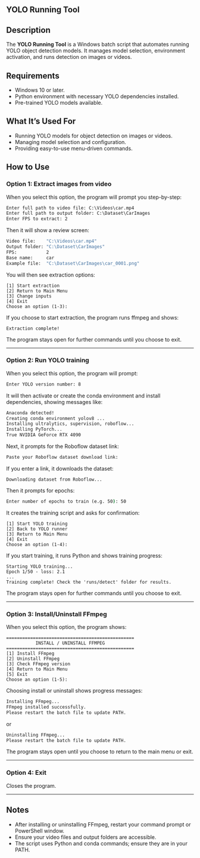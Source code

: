 ## YOLO Running Tool

## Description

The **YOLO Running Tool** is a Windows batch script that automates running YOLO object detection models. It manages model selection, environment activation, and runs detection on images or videos.

## Requirements

- Windows 10 or later.
- Python environment with necessary YOLO dependencies installed.
- Pre-trained YOLO models available.

## What It’s Used For

- Running YOLO models for object detection on images or videos.
- Managing model selection and configuration.
- Providing easy-to-use menu-driven commands.

## How to Use

### Option 1: Extract images from video

When you select this option, the program will prompt you step-by-step:

```bat
Enter full path to video file: C:\Videos\car.mp4
Enter full path to output folder: C:\Dataset\CarImages
Enter FPS to extract: 2
```

Then it will show a review screen:

```bat
Video file:    "C:\Videos\car.mp4"
Output folder: "C:\Dataset\CarImages"
FPS:           2
Base name:     car
Example file:  "C:\Dataset\CarImages\car_0001.png"
```

You will then see extraction options:

```
[1] Start extraction
[2] Return to Main Menu
[3] Change inputs
[4] Exit
Choose an option (1-3):
```

If you choose to start extraction, the program runs ffmpeg and shows:

```
Extraction complete!
```

The program stays open for further commands until you choose to exit.

---

### Option 2: Run YOLO training

When you select this option, the program will prompt:

```bat
Enter YOLO version number: 8
```

It will then activate or create the conda environment and install dependencies, showing messages like:

```bat
Anaconda detected!
Creating conda environment yolov8 ...
Installing ultralytics, supervision, roboflow...
Installing PyTorch...
True NVIDIA GeForce RTX 4090
```

Next, it prompts for the Roboflow dataset link:

```bat
Paste your Roboflow dataset download link:
```

If you enter a link, it downloads the dataset:

```
Downloading dataset from Roboflow...
```

Then it prompts for epochs:

```bat
Enter number of epochs to train (e.g. 50): 50
```

It creates the training script and asks for confirmation:

```
[1] Start YOLO training
[2] Back to YOLO runner
[3] Return to Main Menu
[4] Exit
Choose an option (1-4):
```

If you start training, it runs Python and shows training progress:

```
Starting YOLO training...
Epoch 1/50 - loss: 2.1
...
Training complete! Check the 'runs/detect' folder for results.
```

The program stays open for further commands until you choose to exit.

---

### Option 3: Install/Uninstall FFmpeg

When you select this option, the program shows:

```
================================================
           INSTALL / UNINSTALL FFMPEG
================================================
[1] Install FFmpeg
[2] Uninstall FFmpeg
[3] Check FFmpeg version
[4] Return to Main Menu
[5] Exit
Choose an option (1-5):
```

Choosing install or uninstall shows progress messages:

```bat
Installing FFmpeg...
FFmpeg installed successfully.
Please restart the batch file to update PATH.
```

or

```bat
Uninstalling FFmpeg...
Please restart the batch file to update PATH.
```

The program stays open until you choose to return to the main menu or exit.

---

### Option 4: Exit

Closes the program.

---

## Notes

- After installing or uninstalling FFmpeg, restart your command prompt or PowerShell window.
- Ensure your video files and output folders are accessible.
- The script uses Python and conda commands; ensure they are in your PATH.